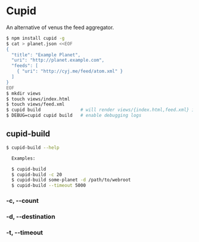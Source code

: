 # Cupid

An alternative of venus the feed aggregator.

```bash
$ npm install cupid -g
$ cat > planet.json <<EOF
{
  "title": "Example Planet",
  "uri": "http://planet.example.com",
  "feeds": [
    { "uri": "http://cyj.me/feed/atom.xml" }
  ]
}
EOF
$ mkdir views
$ touch views/index.html
$ touch views/feed.xml
$ cupid build               # will render views/{index.html,feed.xml} into cwd.
$ DEBUG=cupid cupid build   # enable debugging logs
```


## cupid-build

```bash
$ cupid-build --help

  Examples:

  $ cupid-build
  $ cupid-build -c 20
  $ cupid-build some-planet -d /path/to/webroot
  $ cupid-build --timeout 5000
```


### -c, --count

### -d, --destination

### -t, --timeout